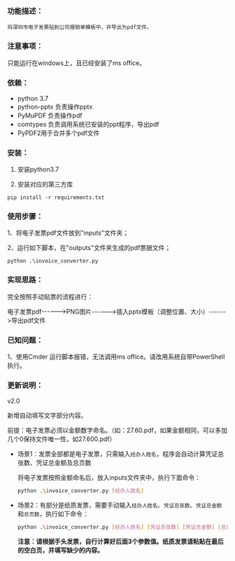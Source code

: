 ### 功能描述：

    将深圳市电子发票贴到公司报销单模板中，并导出为pdf文件。

### 注意事项：

只能运行在windows上，且已经安装了ms office。

### 依赖：

- python 3.7
- python-pptx 负责操作pptx
- PyMuPDF 负责操作pdf
- comtypes 负责调用系统已安装的ppt程序，导出pdf
- PyPDF2用于合并多个pdf文件

### 安装：

1. 安装python3.7

2. 安装对应的第三方库

```
pip install -r requirements.txt
```

### 使用步骤：

1、将电子发票pdf文件放到"inputs"文件夹；

2、运行如下脚本，在"outputs"文件夹生成的pdf票据文件；

```shell
python .\invoice_converter.py
```

### 实现思路：

完全按照手动贴票的流程进行：

电子发票pdf------>PNG图片------>插入pptx模板（调整位置、大小）------>导出pdf文件

### 已知问题：

1、使用Cmder 运行脚本报错，无法调用ms office。请改用系统自带PowerShell执行。

### 更新说明：

v2.0

新增自动填写文字部分内容。

前提：电子发票必须以金额数字命名。（如：27.60.pdf，如果金额相同，可以多加几个0保持文件唯一性，如27.600.pdf）

- 场景1：发票全部都是电子发票，只需输入`经办人姓名`，程序会自动计算凭证总张数、凭证总金额及总页数

  将电子发票按照金额命名后，放入inputs文件夹中，执行下面命令：

  ```sh
  python .\invoice_converter.py [经办人姓名]
  ```

- 场景2：有部分是纸质发票，需要手动输入`经办人姓名`、`凭证总张数`、`凭证总金额`和`总页数`，执行如下命令：

  ```sh
  python .\invoice_converter.py [经办人姓名] [凭证总张数] [凭证总金额] [总页数]
  ```

  **注意：请根据手头发票，自行计算好后面3个参数值。纸质发票请粘贴在最后的空白页，并填写缺少的内容。**

